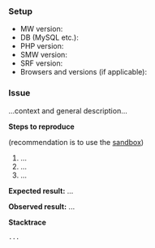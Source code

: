 ### Setup

- MW version:
- DB (MySQL etc.):
- PHP version:
- SMW version:
- SRF version:
- Browsers and versions (if applicable):

### Issue

...context and general description...

**Steps to reproduce**

(recommendation is to use the [sandbox](https://sandbox.semantic-mediawiki.org))

1. ... 
2. ...
3. ...

**Expected result:** ...

**Observed result:** ...

**Stacktrace** 

```
...
```
